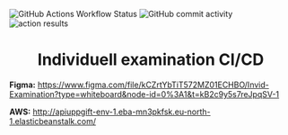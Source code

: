 ![GitHub Actions Workflow Status](https://img.shields.io/github/actions/workflow/status/AxelLofberg/api-uppgift/aws.yml) ![GitHub commit activity](https://img.shields.io/github/commit-activity/t/AxelLofberg/api-uppgift) ![action results](https://github.com/AxelLofberg/api-uppgift/actions/workflows/aws.yml/badge.svg) 



<h1 align="center">Individuell examination CI/CD</h1>

**Figma:** https://www.figma.com/file/kCZrtYbTiT572MZ01ECHBO/Invid-Examination?type=whiteboard&node-id=0%3A1&t=kB2c9y5s7reJpqSV-1

**AWS:** http://apiuppgift-env-1.eba-mn3pkfsk.eu-north-1.elasticbeanstalk.com/
